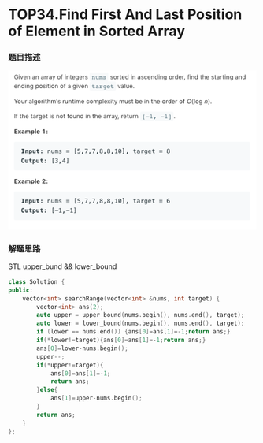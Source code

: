 # TOP34.Find First And Last Position of Element in Sorted Array   
### 题目描述   
![avatar](1.png)   

### 解题思路

STL upper_bund && lower_bound 

```cpp
class Solution {
public:
    vector<int> searchRange(vector<int> &nums, int target) {
        vector<int> ans(2);
        auto upper = upper_bound(nums.begin(), nums.end(), target);
        auto lower = lower_bound(nums.begin(), nums.end(), target);
        if (lower == nums.end()) {ans[0]=ans[1]=-1;return ans;}
        if(*lower!=target){ans[0]=ans[1]=-1;return ans;}
        ans[0]=lower-nums.begin();
        upper--;
        if(*upper!=target){
            ans[0]=ans[1]=-1;
            return ans;
        }else{
            ans[1]=upper-nums.begin();
        }
        return ans;
    }
};
```

